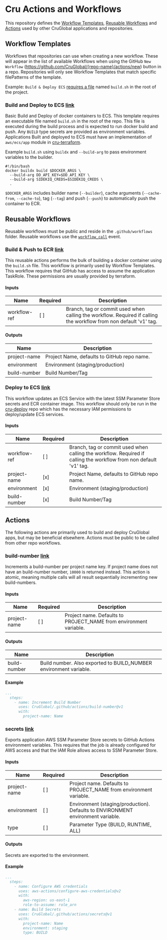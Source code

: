 # Cru Actions and Workflows

This repository defines the [Workflow Templates](https://docs.github.com/en/actions/using-workflows/creating-starter-workflows-for-your-organization), [Reusable Workflows](https://docs.github.com/en/actions/using-workflows/reusing-workflows) and [Actions](https://docs.github.com/en/actions/creating-actions/about-custom-actions) used by other CruGlobal applications and repositories. 

## Workflow Templates
Workflows that repositories can use when creating a new workflow. These will appear in the list of available Workflows
when using the GitHub `New Workflow` (https://github.com/CruGlobal/{repo-name}/actions/new) button in a repo.
Repositories will only see Workflow Templates that match specific filePatterns of the template.

Example: `Build & Deploy ECS` [requires a file](https://github.com/CruGlobal/.github/blob/main/workflow-templates/build-deploy-ecs.properties.json#L5) named `build.sh` in the root of the project.

### Build and Deploy to ECS [link](https://github.com/CruGlobal/.github/blob/main/workflow-templates/build-deploy-ecs.yml)
Basic Build and Deploy of docker containers to ECS. This template requires an executable file named `build.sh` in the
root of the repo. This file is executed during the build process and is expected to run docker build and push. Any
`BUILD` type secrets are provided as environment variables. Applications Built and deployed to ECS must have an
implementation of `aws/ecs/app` module in [cru-terraform](https://github.com/CruGlobal/cru-terraform/tree/master/applications).

Example `build.sh` using `buildx` and `--build-arg` to pass environment variables to the builder.
```shell
#!/bin/bash
docker buildx build $DOCKER_ARGS \
  --build-arg DD_API_KEY=$DD_API_KEY \
  --build-arg SIDEKIQ_CREDS=$SIDEKIQ_CREDS \
  .
```
`$DOCKER_ARGS` includes builder name (`--builder`), cache arguments (`--cache-from`, `--cache-to`), tag (`--tag`) and push (`--push`) to automatically push the container to ECR.

## Reusable Workflows
Reusable workflows must be public and reside in the `.github/workflows` folder. Reusable workflows use the
[`workflow_call`]() event.  

### Build & Push to ECR [link](https://github.com/CruGlobal/.github/blob/main/.github/workflows/build-ecs.yml)
This reusable actions performs the bulk of building a docker container using the `build.sh` file. This workflow is
primarily used by Workflow Templates. This workflow requires that GitHub has access to assume the application TaskRole.
These permissions are usually provided by terraform.

#### Inputs
| Name         | Required | Description                                            |
|--------------|----------|--------------------------------------------------------|
| workflow-ref | [ ]      | Branch, tag or commit used when calling the workflow. Required if calling the workflow from non default 'v1' tag. |

#### Outputs
| Name          | Description                                  |
|---------------|----------------------------------------------|
| project-name  | Project Name, defaults to GitHub repo name.  |
| environment   | Environment (staging/production)             |
| build-number  | Build Number/Tag                             |

### Deploy to ECS [link](https://github.com/CruGlobal/.github/blob/main/.github/workflows/deploy-ecs.yml) 
This workflow updates an ECS Service with the latest SSM Parameter Store secrets and ECR container image. This workflow
should only be run in the [cru-deploy](https://github.com/CruGlobal/cru-deploy) repo which has the necessary IAM permissions to deploy/update ECS services.

#### Inputs
| Name         | Required | Description                                                                                                       |
|--------------|----------|-------------------------------------------------------------------------------------------------------------------|
| workflow-ref | [ ]      | Branch, tag or commit used when calling the workflow. Required if calling the workflow from non default 'v1' tag. |
| project-name | [x]      | Project Name, defaults to GitHub repo name.                                                                       |
| environment  | [x]      | Environment (staging/production)                                                                                  |
| build-number | [x]      | Build Number/Tag                                                                                                  |


## Actions
The following actions are primarily used to build and deploy CruGlobal apps, but may be beneficial elsewhere.
Actions must be public to be called from other repo workflows.

### build-number [link](https://github.com/CruGlobal/.github/tree/main/actions/build-number)
Increments a build-number per project name key. If project name does not have an build-number number, `10000` is
returned instead. This action is atomic, meaning multiple calls will all result sequentially incrementing new
build-numbers.

#### Inputs
| Name         | Required | Description                                                        |
|--------------|----------|--------------------------------------------------------------------|
| project-name | [ ]      | Project name. Defaults to PROJECT_NAME from environment variable.  |

#### Outputs
| Name         | Description                                                       |
|--------------|-------------------------------------------------------------------|
| build-number | Build number. Also exported to BUILD_NUMBER environment variable. |

#### Example
```yaml
...
  steps:
    - name: Increment Build Number
      uses: CruGlobal/.github/actions/build-number@v1
      with:
        project-name: Name
```


### secrets [link](https://github.com/CruGlobal/.github/tree/main/actions/secrets)
Exports application AWS SSM Parameter Store secrets to GitHub Actions environment variables. This requires
that the job is already configured for AWS access and that the IAM Role allows access to SSM Parameter Store.

#### Inputs
| Name         | Required | Description                                                                     |
|--------------|----------|---------------------------------------------------------------------------------|
| project-name | [ ]      | Project name. Defaults to PROJECT_NAME from environment variable.               |
| environment  | [ ]      | Environment (staging/production). Defaults to ENVIRONMENT environment variable. |
| type         | [ ]      | Parameter Type (BUILD, RUNTIME, ALL)                                            |

#### Outputs
Secrets are exported to the environment.

#### Example
```yaml
...
  steps:
    - name: Configure AWS credentials
      uses: aws-actions/configure-aws-credentials@v2
      with:
        aws-region: us-east-1
        role-to-assume: role_arn
    - name: Build Secrets
      uses: CruGlobal/.github/actions/secrets@v1
      with:
        project-name: Name
        environment: staging
        type: BUILD
```
